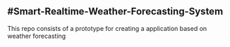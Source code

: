 #Smart-Realtime-Weather-Forecasting-System
------------------------------------------
This repo consists of a prototype for creating a application based on weather forecasting
